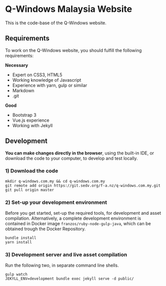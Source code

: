 # Q-Windows Malaysia Website

This is the code-base of the Q-Windows website.

## Requirements

To work on the Q-Windows website, you should fulfill the following requirements:

**Necessary**

- Expert on CSS3, HTML5
- Working knowledge of Javascript
- Experience with yarn, gulp or similar
- Markdown
- .git

**Good**

- Bootstrap 3
- Vue.js experience
- Working with Jekyll

## Development

**You can make changes directly in the browser**, using the built-in IDE, or download the code to your computer, to develop and test locally.

### 1) Download the code

    mkdir q-windows.com.my && cd q-windows.com.my
    git remote add origin https://git.sedv.org/f-a.nz/q-windows.com.my.git
    git pull origin master

### 2) Set-up your development environment

Before you get started, set-up the required tools, for development and asset compilation. Alternatively, a complete development environment is contained in Docker image `franzos/ruby-node-gulp-java`, which can be obtained trough the Docker Repository.

    bundle install
    yarn install

### 3) Development server and live asset compilation

Run the following two, in separate command line shells.

    gulp watch
    JEKYLL_ENV=development bundle exec jekyll serve -d public/